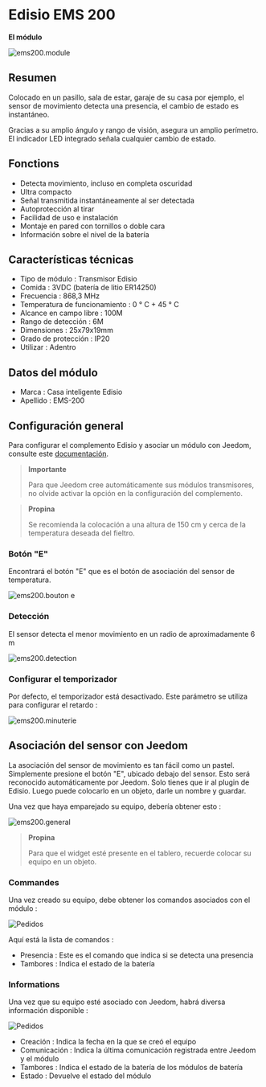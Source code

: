 # Edisio EMS 200

**El módulo**

![ems200.module](images/ems200/ems200.module.jpg)

## Resumen

Colocado en un pasillo, sala de estar, garaje de su casa por ejemplo, el sensor de movimiento detecta una presencia, el cambio de estado es instantáneo.

Gracias a su amplio ángulo y rango de visión, asegura un amplio perímetro. El indicador LED integrado señala cualquier cambio de estado.

## Fonctions

-   Detecta movimiento, incluso en completa oscuridad
-   Ultra compacto
-   Señal transmitida instantáneamente al ser detectada
-   Autoprotección al tirar
-   Facilidad de uso e instalación
-   Montaje en pared con tornillos o doble cara
-   Información sobre el nivel de la batería

## Características técnicas

-   Tipo de módulo : Transmisor Edisio
-   Comida : 3VDC (batería de litio ER14250)
-   Frecuencia : 868,3 MHz
-   Temperatura de funcionamiento : 0 ° C + 45 ° C
-   Alcance en campo libre : 100M
-   Rango de detección : 6M
-   Dimensiones : 25x79x19mm
-   Grado de protección : IP20
-   Utilizar : Adentro

## Datos del módulo

-   Marca : Casa inteligente Edisio
-   Apellido : EMS-200

## Configuración general

Para configurar el complemento Edisio y asociar un módulo con Jeedom, consulte este [documentación](https://doc.jeedom.com/es_ES/plugins/automation%20protocol/edisio/).

> **Importante**
>
> Para que Jeedom cree automáticamente sus módulos transmisores, no olvide activar la opción en la configuración del complemento.

> **Propina**
>
> Se recomienda la colocación a una altura de 150 cm y cerca de la temperatura deseada del fieltro.

### Botón "E"

Encontrará el botón "E" que es el botón de asociación del sensor de temperatura.

![ems200.bouton e](images/ems200/ems200.bouton-e.jpg)

### Detección

El sensor detecta el menor movimiento en un radio de aproximadamente 6 m

![ems200.detection](images/ems200/ems200.detection.jpg)

### Configurar el temporizador

Por defecto, el temporizador está desactivado. Este parámetro se utiliza para configurar el retardo :

![ems200.minuterie](images/ems200/ems200.minuterie.jpg)

## Asociación del sensor con Jeedom

La asociación del sensor de movimiento es tan fácil como un pastel. Simplemente presione el botón "E", ubicado debajo del sensor. Esto será reconocido automáticamente por Jeedom. Solo tienes que ir al plugin de Edisio. Luego puede colocarlo en un objeto, darle un nombre y guardar.

Una vez que haya emparejado su equipo, debería obtener esto :

![ems200.general](images/ems200/ems200.general.jpg)

> **Propina**
>
> Para que el widget esté presente en el tablero, recuerde colocar su equipo en un objeto.

### Commandes

Una vez creado su equipo, debe obtener los comandos asociados con el módulo :

![Pedidos](images/ems200/ems200.commande.jpg)

Aquí está la lista de comandos :

-   Presencia : Este es el comando que indica si se detecta una presencia
-   Tambores : Indica el estado de la batería

### Informations

Una vez que su equipo esté asociado con Jeedom, habrá diversa información disponible :

![Pedidos](images/ems200/ems200.informations.jpg)

-   Creación : Indica la fecha en la que se creó el equipo
-   Comunicación : Indica la última comunicación registrada entre Jeedom y el módulo
-   Tambores : Indica el estado de la batería de los módulos de batería
-   Estado : Devuelve el estado del módulo
